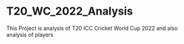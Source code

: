 # T20_WC_2022_Analysis
This Project is analysis of T20 ICC Cricket World Cup 2022 and also analysis of players
